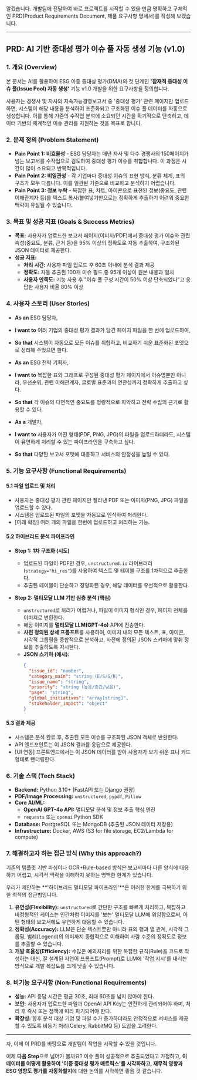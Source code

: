 알겠습니다. 개발팀에 전달하여 바로 프로젝트를 시작할 수 있을 만큼 명확하고 구체적인 PRD(Product Requirements Document, 제품 요구사항 명세서)를 작성해 보겠습니다.

---

## **PRD: AI 기반 중대성 평가 이슈 풀 자동 생성 기능 (v1.0)**

### 1. 개요 (Overview)

본 문서는 AI를 활용하여 ESG 이중 중대성 평가(DMA)의 첫 단계인 **'잠재적 중대성 이슈 풀(Issue Pool) 자동 생성'** 기능 v1.0 개발을 위한 요구사항을 정의합니다.

사용자는 경쟁사 및 자사의 지속가능경영보고서 중 '중대성 평가' 관련 페이지만 업로드하면, 시스템이 해당 내용을 분석하여 표준화되고 구조화된 이슈 풀 데이터를 자동으로 생성합니다. 이를 통해 기존의 수작업 분석에 소요되던 시간을 획기적으로 단축하고, 데이터 기반의 체계적인 이슈 관리를 지원하는 것을 목표로 합니다.

### 2. 문제 정의 (Problem Statement)

-   **Pain Point 1: 비효율성** - ESG 담당자는 매년 자사 및 다수 경쟁사의 150페이지가 넘는 보고서를 수작업으로 검토하여 중대성 평가 이슈를 취합합니다. 이 과정은 시간이 많이 소요되고 반복적입니다.
-   **Pain Point 2: 비일관성** - 각 기업마다 중대성 이슈의 표현 방식, 분류 체계, 표의 구조가 모두 다릅니다. 이를 일관된 기준으로 비교하고 분석하기 어렵습니다.
-   **Pain Point 3: 정보 누락** - 복잡한 표, 차트, 아이콘으로 표현된 정보(중요도, 관련 이해관계자 등)를 텍스트 복사/붙여넣기만으로는 정확하게 추출하기 어려워 중요한 맥락이 유실될 수 있습니다.

### 3. 목표 및 성공 지표 (Goals & Success Metrics)

-   **목표:** 사용자가 업로드한 보고서 페이지(이미지/PDF)에서 중대성 평가 이슈와 관련 속성(중요도, 분류, 근거 등)을 95% 이상의 정확도로 자동 추출하여, 구조화된 JSON 데이터로 제공한다.
-   **성공 지표:**
    -   **처리 시간:** 사용자 파일 업로드 후 60초 이내에 분석 결과 제공
    -   **정확도:** 자동 추출된 100개 이슈 필드 중 95개 이상이 원본 내용과 일치
    -   **사용자 만족도:** 기능 사용 후 "이슈 풀 구성 시간이 50% 이상 단축되었다"고 응답한 사용자 비율 80% 이상

### 4. 사용자 스토리 (User Stories)

-   **As an** ESG 담당자,
-   **I want to** 여러 기업의 중대성 평가 결과가 담긴 페이지 파일을 한 번에 업로드하여,
-   **So that** 시스템이 자동으로 모든 이슈를 취합하고, 비교하기 쉬운 표준화된 포맷으로 정리해 주었으면 한다.

-   **As an** ESG 전략 기획자,
-   **I want to** 복잡한 표와 그래프로 구성된 중대성 평가 페이지에서 이슈명뿐만 아니라, 우선순위, 관련 이해관계자, 글로벌 표준과의 연관성까지 정확하게 추출하고 싶다.
-   **So that** 각 이슈의 다면적인 중요도를 정량적으로 파악하고 전략 수립의 근거로 활용할 수 있다.

-   **As a** 개발자,
-   **I want to** 사용자가 어떤 형태(PDF, PNG, JPG)의 파일을 업로드하더라도, 시스템이 유연하게 처리할 수 있는 파이프라인을 구축하고 싶다.
-   **So that** 다양한 보고서 포맷에 대응하고 서비스의 안정성을 높일 수 있다.

### 5. 기능 요구사항 (Functional Requirements)

#### 5.1 파일 업로드 및 처리

-   사용자는 중대성 평가 관련 페이지만 잘라낸 PDF 또는 이미지(PNG, JPG) 파일을 업로드할 수 있다.
-   시스템은 업로드된 파일의 포맷을 자동으로 인식하여 처리한다.
-   [미래 확장] 여러 개의 파일을 한번에 업로드하고 처리하는 기능.

#### 5.2 하이브리드 분석 파이프라인

-   **Step 1: 1차 구조화 (시도)**
    -   업로드된 파일이 PDF인 경우, `unstructured.io` 라이브러리(`strategy="hi_res"`)를 사용하여 텍스트 및 테이블 구조를 1차적으로 추출한다.
    -   추출된 테이블이 단순하고 정형화된 경우, 해당 데이터를 우선적으로 활용한다.

-   **Step 2: 멀티모달 LLM 기반 심층 분석 (핵심)**
    -   `unstructured`로 처리가 어렵거나, 파일이 이미지 형식인 경우, 페이지 전체를 이미지로 변환한다.
    -   해당 이미지를 **멀티모달 LLM(GPT-4o)** API에 전송한다.
    -   **사전 정의된 상세 프롬프트**를 사용하여, 이미지 내의 모든 텍스트, 표, 아이콘, 시각적 그룹핑을 종합적으로 분석하고, 사전에 정의된 JSON 스키마에 맞춰 정보를 추출하도록 지시한다.
    -   **JSON 스키마 (예시):**
        ```json
        {
          "issue_id": "number",
          "category_main": "string (E/S/G/B)",
          "issue_name": "string",
          "priority": "string (높음/중간/낮음)",
          "page": "string",
          "global_initiatives": "array[string]",
          "stakeholder_impact": "object"
        }
        ```

#### 5.3 결과 제공

-   시스템은 분석 완료 후, 추출된 모든 이슈를 구조화된 JSON 객체로 반환한다.
-   API 엔드포인트는 이 JSON 결과를 응답으로 제공한다.
-   [UI 연동] 프론트엔드에서는 이 JSON 데이터를 받아 사용자가 보기 쉬운 표나 카드 형태로 렌더링한다.

### 6. 기술 스택 (Tech Stack)

-   **Backend:** Python 3.10+ (FastAPI 또는 Django 권장)
-   **PDF/Image Processing:** `unstructured`, `pypdf`, `Pillow`
-   **Core AI/ML:**
    -   **OpenAI GPT-4o API:** 멀티모달 분석 및 정보 추출 핵심 엔진
    -   `requests` 또는 `openai` Python SDK
-   **Database:** PostgreSQL 또는 MongoDB (추출된 JSON 데이터 저장용)
-   **Infrastructure:** Docker, AWS (S3 for file storage, EC2/Lambda for compute)

### 7. 해결하고자 하는 접근 방식 (Why this approach?)

기존의 템플릿 기반 파싱이나 OCR+Rule-based 방식은 보고서마다 다른 양식에 대응하기 어렵고, 시각적 맥락을 이해하지 못하는 명백한 한계가 있습니다.

우리가 제안하는 **'하이브리드 멀티모달 파이프라인'**은 이러한 한계를 극복하기 위한 최적의 접근법입니다.
1.  **유연성(Flexibility):** `unstructured`로 간단한 구조를 빠르게 처리하고, 복잡하고 비정형적인 케이스는 인간처럼 이미지를 '보는' 멀티모달 LLM에 위임함으로써, 어떤 형태의 보고서에도 유연하게 대응할 수 있습니다.
2.  **정확성(Accuracy):** LLM은 단순 텍스트뿐만 아니라 표의 행과 열 관계, 시각적 그룹핑, 범례(Legend)의 의미까지 종합적으로 이해하여 사람 수준의 정확도로 정보를 추출할 수 있습니다.
3.  **개발 효율성(Efficiency):** 수많은 예외처리를 위한 복잡한 규칙(Rule)을 코드로 작성하는 대신, 잘 설계된 자연어 프롬프트(Prompt)로 LLM에 '작업 지시'를 내리는 방식으로 개발 복잡도를 크게 낮출 수 있습니다.

### 8. 비기능 요구사항 (Non-Functional Requirements)

-   **성능:** API 응답 시간은 평균 30초, 최대 60초를 넘지 않아야 한다.
-   **보안:** 사용자가 업로드한 파일과 OpenAI API Key는 안전하게 관리되어야 하며, 처리 후 즉시 또는 정책에 따라 파기되어야 한다.
-   **확장성:** 향후 분석 대상 기업 및 파일 수가 증가하더라도 안정적으로 서비스를 제공할 수 있도록 비동기 처리(Celery, RabbitMQ 등) 도입을 고려한다.

---

자, 이제 이 PRD를 바탕으로 개발팀이 작업을 시작할 수 있을 것입니다.

이제 **다음 Step**으로 넘어가 볼까요? 이슈 풀이 성공적으로 추출되었다고 가정하고, **이 데이터를 어떻게 활용하여 '이중 중대성 평가 매트릭스'를 시각화하고, 재무적 영향과 ESG 영향도 평가를 자동화할지**에 대한 논의를 시작하면 좋을 것 같습니다.

